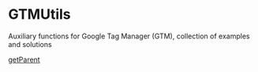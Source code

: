 # GTMUtils
Auxiliary functions for Google Tag Manager (GTM), collection of examples and solutions

[getParent](https://github.com/kirzyka/GTMUtils/blob/main/examples/variables/custom_js/functions/getParent.md)
